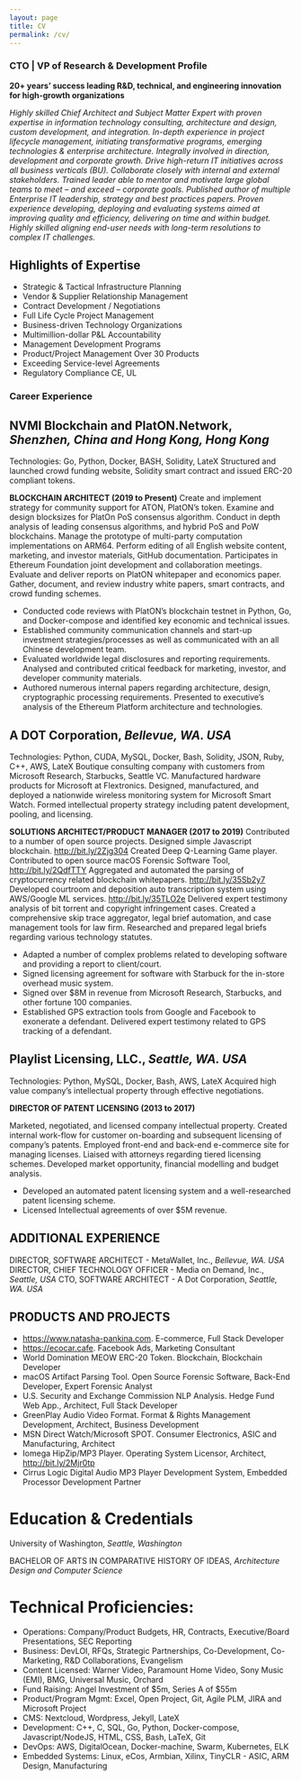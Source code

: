 ```yaml
---
layout: page
title: CV
permalink: /cv/
---
```


### CTO | VP of Research & Development Profile
**20+ years’ success leading R&D, technical, and engineering innovation for high-growth organizations**

_Highly skilled Chief Architect and Subject Matter Expert with proven expertise in information technology consulting, architecture and design, custom development, and integration. In-depth experience in project lifecycle management, initiating transformative programs, emerging technologies & enterprise architecture. Integrally involved in direction, development and corporate growth. Drive high-return IT initiatives across all business verticals (BU). Collaborate closely with internal and external stakeholders. Trained leader able to mentor and motivate large global teams to meet – and exceed – corporate goals. Published author of multiple Enterprise IT leadership, strategy and best practices papers. Proven experience developing, deploying and evaluating systems aimed at improving quality and efficiency, delivering on time and within budget. Highly skilled aligning end-user needs with long-term resolutions to complex IT challenges._

## Highlights of Expertise
*	Strategic & Tactical Infrastructure Planning
*	Vendor & Supplier Relationship Management
*	Contract Development / Negotiations
*	Full Life Cycle Project Management
*	Business-driven Technology Organizations
*	Multimillion-dollar P&L Accountability
*	Management Development Programs
*	Product/Project Management Over 30 Products
*	Exceeding Service-level Agreements
*	Regulatory Compliance CE, UL

### Career Experience

## NVMI Blockchain and PlatON.Network, _Shenzhen, China and Hong Kong, Hong Kong_

Technologies: Go, Python, Docker, BASH, Solidity, LateX
Structured and launched crowd funding website, Solidity smart contract and issued ERC-20 compliant tokens. 

**BLOCKCHAIN ARCHITECT (2019 to Present)**
Create and implement strategy for community support for ATON, PlatON’s token. Examine and design blocksizes for PlatOn PoS consensus algorithm. Conduct in depth analysis of leading consensus algorithms, and hybrid PoS and PoW blockchains. Manage the prototype of multi-party computation implementations on ARM64. Perform editing of all English website content, marketing, and investor materials, GitHub documentation. Participates in Ethereum Foundation joint development and collaboration meetings. Evaluate and deliver reports on PlatON whitepaper and economics paper. Gather, document, and review industry white papers, smart contracts, and crowd funding schemes.

*	Conducted code reviews with PlatON’s blockchain testnet in Python, Go, and Docker-compose and identified key economic and technical issues.
*	Established community communication channels and start-up investment strategies/processes as well as communicated with an all Chinese development team.
*	Evaluated worldwide legal disclosures and reporting requirements. Analysed and contributed critical feedback for marketing, investor, and developer community materials.
*	Authored numerous internal papers regarding architecture, design, cryptographic processing requirements. Presented to executive’s analysis of the Ethereum Platform architecture and technologies.

## A DOT Corporation, _Bellevue, WA. USA_

Technologies: Python, CUDA, MySQL, Docker, Bash, Solidity, JSON, Ruby, C++, AWS, LateX
Boutique consulting company with customers from Microsoft Research, Starbucks, Seattle VC. Manufactured hardware products for Microsoft at Flextronics. Designed, manufactured, and deployed a nationwide wireless monitoring system for Microsoft Smart Watch.  Formed intellectual property strategy including patent development, pooling, and licensing.

**SOLUTIONS ARCHITECT/PRODUCT MANAGER (2017 to 2019)**
Contributed to a number of open source projects. Designed simple Javascript blockchain. http://bit.ly/2Zjg304 Created Deep Q-Learning Game player. Contributed to open source macOS Forensic Software Tool, http://bit.ly/2QdfTTY Aggregated and automated the parsing of cryptocurrency related blockchain whitepapers. http://bit.ly/35Sb2y7 Developed courtroom and deposition auto transcription system using AWS/Google ML services. http://bit.ly/35TLO2e Delivered expert testimony analysis of bit torrent and copyright infringement cases. Created a comprehensive skip trace aggregator, legal brief automation, and case management tools for law firm. Researched and prepared legal briefs regarding various technology statutes.

*	Adapted a number of complex problems related to developing software and providing a report to client/court.
*	Signed licensing agreement for software with Starbuck for the in-store overhead music system.
*	Signed over $8M in revenue from Microsoft Research, Starbucks, and other fortune 100 companies.
*	Established GPS extraction tools from Google and Facebook to exonerate a defendant. Delivered expert testimony related to GPS tracking of a defendant.

## Playlist Licensing, LLC., _Seattle, WA. USA_

Technologies: Python, MySQL, Docker, Bash, AWS, LateX
Acquired high value company’s intellectual property through effective negotiations.

**DIRECTOR OF PATENT LICENSING (2013 to 2017)**

Marketed, negotiated, and licensed company intellectual property. Created internal work-flow for customer on-boarding and subsequent licensing of company’s patents. Employed front-end and back-end e-commerce site for managing licenses. Liaised with attorneys regarding tiered licensing schemes. Developed market opportunity, financial modelling and budget analysis. 

*	Developed an automated patent licensing system and a well-researched patent licensing scheme.
*	Licensed Intellectual agreements of over $5M revenue.

## ADDITIONAL EXPERIENCE
DIRECTOR, SOFTWARE ARCHITECT  -  MetaWallet, Inc., _Bellevue, WA. USA_
DIRECTOR, CHIEF TECHNOLOGY OFFICER  -  Media on Demand, Inc., _Seattle, USA_
CTO, SOFTWARE ARCHITECT  -  A Dot Corporation, _Seattle, WA. USA_

## PRODUCTS AND PROJECTS
*   https://www.natasha-pankina.com.  E-commerce, Full Stack Developer
*   https://ecocar.cafe. Facebook Ads, Marketing Consultant
*   World Domination MEOW ERC-20 Token. Blockchain, Blockchain Developer
*   macOS Artifact Parsing Tool. Open Source Forensic Software, Back-End Developer, Expert Forensic Analyst
*   U.S. Security and Exchange Commission NLP Analysis. Hedge Fund Web App., Architect, Full Stack Developer 
*   GreenPlay Audio Video Format. Format & Rights Management Development, Architect, Business Development
*   MSN Direct Watch/Microsoft SPOT. Consumer Electronics, ASIC and Manufacturing, Architect
*   Iomega HipZip/MP3 Player. Operating System Licensor, Architect, http://bit.ly/2Mjr0tp
*   Cirrus Logic Digital Audio MP3 Player Development System, Embedded Processor Development Partner

# Education & Credentials
University of Washington, _Seattle, Washington_

BACHELOR OF ARTS IN COMPARATIVE HISTORY OF IDEAS, _Architecture Design and Computer Science_

# Technical Proficiencies: 
*   Operations: Company/Product Budgets, HR, Contracts, Executive/Board Presentations, SEC Reporting
*   Business:  DevLOI, RFQs, Strategic Partnerships, Co-Development, Co-Marketing, R&D Collaborations, Evangelism
*   Content Licensed: Warner Video, Paramount Home Video, Sony Music (EMI), BMG, Universal Music, Orchard
*   Fund Raising: Angel Investment of $5m, Series A of $55m
*   Product/Program Mgmt: Excel, Open Project, Git, Agile PLM, JIRA and Microsoft Project
*   CMS: Nextcloud, Wordpress, Jekyll, LateX
*   Development: C++, C, SQL, Go, Python, Docker-compose, Javascript/NodeJS, HTML, CSS, Bash, LaTeX, Git
*   DevOps: AWS, DigitalOcean, Docker-machine, Swarm, Kubernetes, ELK
*   Embedded Systems: Linux, eCos, Armbian, Xilinx, TinyCLR - ASIC, ARM Design, Manufacturing


